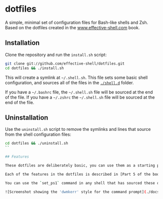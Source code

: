 # dotfiles

A simple, minimal set of configuration files for Bash-like shells and Zsh. Based on the dotfiles created in the www.effective-shell.com book.

## Installation

Clone the repository and run the `install.sh` script:

```sh
git clone git://github.com/effective-shell/dotfiles.git
cd dotfiles && ./install.sh
```

This will create a symlink at `~/.shell.sh`. This file sets some basic shell configuration, and sources all of the files in the [`./shell.d`](./shell.d/) folder.

If you have a `~/.bashrc` file, the `~/.shell.sh` file will be sourced at the end of the file. If you have a `~/.zshrc` the `~/.shell.sh` file will be sourced at the end of the file.

## Uninstallation

Use the `uninstall.sh` script to remove the symlinks and lines that source from the shell configuration files:

```sh
cd dotfiles && ./uninstall.sh
``

## Features

These dotfiles are deliberately basic, you can use them as a starting point for your own shell configuration!

Each of the features in the dotfiles is described in [Part 5 of the book Effective Shell](https://effective-shell.com/docs/part-5-building-your-toolkit/). This section of the book describes how to manage shell configuration with dotfiles.

You can use the `set_ps1` command in any shell that has sourced these dotfiles to change your command prompt. These prompts will work consistently in Bash-like shells as well as Zsh. An example is shown below, the initial style is `dwmkerr`, which is then changed to `debian`:

![Screenshot showing the 'dwmkerr' style for the command prompt](./docs/set-ps1-dwmkerr-style.png)
